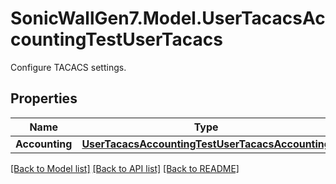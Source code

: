 # SonicWallGen7.Model.UserTacacsAccountingTestUserTacacs
Configure TACACS settings.

## Properties

Name | Type | Description | Notes
------------ | ------------- | ------------- | -------------
**Accounting** | [**UserTacacsAccountingTestUserTacacsAccounting**](UserTacacsAccountingTestUserTacacsAccounting.md) |  | [optional] 

[[Back to Model list]](../README.md#documentation-for-models) [[Back to API list]](../README.md#documentation-for-api-endpoints) [[Back to README]](../README.md)

